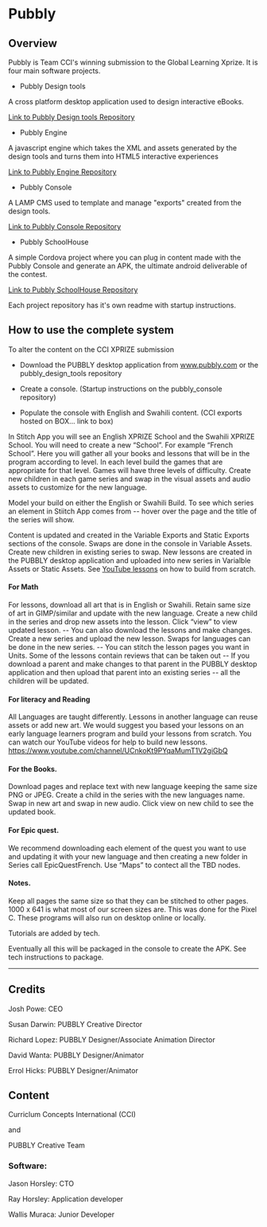 # Pubbly

## Overview

Pubbly is Team CCI's winning submission to the Global Learning Xprize. It is four main software projects.

* Pubbly Design tools

A cross platform desktop application used to design interactive eBooks.

[Link to Pubbly Design tools Repository](https://github.com/PubblyDevelopment/pubbly_design_tools)

* Pubbly Engine

A javascript engine which takes the XML and assets generated by the design tools and turns them into HTML5 interactive experiences

[Link to Pubbly Engine Repository](https://github.com/PubblyDevelopment/pubbly_engine)

* Pubbly Console

A LAMP CMS used to template and manage "exports" created from the design tools.

[Link to Pubbly Console Repository](https://github.com/PubblyDevelopment/pubbly_console)

* Pubbly SchoolHouse

A simple Cordova project where you can plug in content made with the Pubbly Console and generate an APK, the ultimate android deliverable of the contest.

[Link to Pubbly SchoolHouse Repository](https://github.com/PubblyDevelopment/pubbly_schoolhouse)

Each project repository has it's own readme with startup instructions.

## How to use the complete system

To alter the content on the CCI XPRIZE submission

* Download the PUBBLY desktop application from www.pubbly.com or the pubbly_design_tools repository

* Create a console. (Startup instructions on the pubbly_console repository)

* Populate the console with English and Swahili content. (CCI exports hosted on BOX... link to box)

In Stitch App you will see an English XPRIZE School and the Swahili XPRIZE School. You will need to create a new “School”. For example “French School”. Here you will gather all your books and lessons that will be in the program according to level. In each level build the games that are appropriate for that level. Games will have three levels of difficulty. Create new children in each game series and swap in the visual assets and audio assets to customize for the new language.

Model your build on either the English or Swahili Build. To see which series an element in Stiitch App comes from -- hover over the page and the title of the series will show.

Content is updated and created in the Variable Exports and Static Exports sections of the console. Swaps are done in the console in Variable Assets. Create new children in existing series to swap. New lessons are created in the PUBBLY desktop application and uploaded into new series in Varialble Assets or Static Assets. See [YouTube lessons](https://www.youtube.com/channel/UCnkoKt9PYqaMumT1V2giGbQ) on how to build from scratch.

#### For Math

For lessons, download all art that is in English or Swahili. Retain same size of art in GIMP/similar and update with the new language. Create a new child in the series and drop new assets into the lesson. Click “view” to view updated lesson.
-- You can also download the lessons and make changes. Create a new series and upload the new lesson. Swaps for languages can be done in the new series.
-- You can stitch the lesson pages you want in Units. Some of the lessons contain reviews that can be taken out
-- If you download a parent and make changes to that parent in the PUBBLY desktop application and then upload that parent into an existing series -- all the children will be updated.

#### For literacy and Reading

All Languages are taught differently. Lessons in another language can reuse assets or add new art. We would suggest you based your lessons on an early language learners program and build your lessons from scratch. You can watch our YouTube videos for help to build new lessons.
https://www.youtube.com/channel/UCnkoKt9PYqaMumT1V2giGbQ

#### For the Books.

Download pages and replace text with new language keeping the same size PNG or JPEG. Create a child in the series with the new languages name. Swap in new art and swap in new audio. Click view on new child to see the updated book.

#### For Epic quest.

We recommend downloading each element of the quest you want to use and updating it with your new language and then creating a new folder in Series call EpicQuestFrench. Use “Maps” to contect all the TBD nodes.

#### Notes.

Keep all pages the same size so that they can be stitched to other pages. 1000 x 641 is what most of our screen sizes are. This was done for the Pixel C. These programs will also run on desktop online or locally.

Tutorials are added by tech.

Eventually all this will be packaged in the console to create the APK. See tech instructions to package.

----

## Credits

Josh Powe: CEO

Susan Darwin: PUBBLY Creative Director

Richard Lopez: PUBBLY Designer/Associate Animation Director

David Wanta: PUBBLY Designer/Animator

Errol Hicks: PUBBLY Designer/Animator


## Content
Curriclum Concepts International (CCI)

and

PUBBLY Creative Team


### Software: 

Jason Horsley: CTO

Ray Horsley: Application developer

Wallis Muraca: Junior Developer

